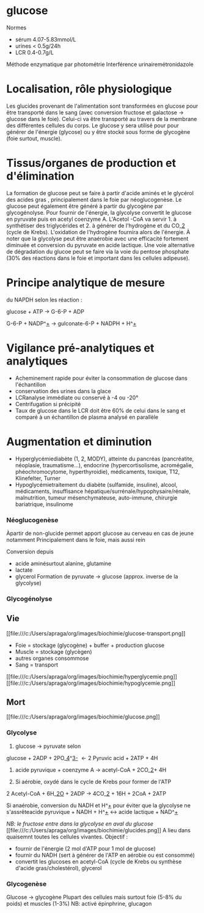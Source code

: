 # glucose



Normes 

- sérum 4.07-5.83mmol/L 
- urines < 0.5g/24h 
- LCR 0.4-0.7g/L 

Méthode enzymatique par photométrie 
Interférence urinairemétronidazole 


# Localisation, rôle physiologique


Les glucides provenant de l'alimentation sont transformées en glucose
pour être transporté dans le sang (avec conversion fructose et galactose
-> glucose dans le foie). Celui-ci va être transporté au travers de la
membrane des différentes cellules du corps. Le glucose y sera utilisé
pour pour générer de l'énergie (glycose) ou y être stocké sous forme de
glycogène (foie surtout, muscle).


# Tissus/organes de production et d'élimination

La formation de glucose peut se faire à partir d'acide aminés et le
glycérol des acides gras , principalement dans le foie par
néoglucogenèse. Le glucose peut également être généré à partir du
glycogène par glycogénolyse. Pour fournir de l'énergie, la glycolyse
convertit le glucose en pyruvate puis en acetyl coenzyme A. L'Acetol
-CoA va servir 1. à synthétiser des triglycérides et 2. à générer de
l'hydrogène et du CO_[2](#2) (cycle de Krebs). L'oxidation de l'hydrogène
fournira alors de l'énergie. À noter que la glycolyse peut être
anaérobie avec une efficacité fortement diminuée et conversion du
pyruvate en acide lactique. Une voie alternative de dégradation du
glucoe peut se faire via la voie du pentose phosphate (30% des réactions
dans le foie et important dans les cellules adipeuse).


# Principe analytique de mesure

du NAPDH selon les réaction :

glucose + ATP → G-6-P + ADP

G-6-P + NADP^[+](+) → gulconate-6-P + NADPH + H^[+](+)


# Vigilance pré-analytiques et analytiques

- Acheminement rapide pour éviter la consommation de glucose dans
  l'échantillon
- conservation des urines dans la glace
- LCRanalyse immédiate ou conservé à -4 ou -20°
- Centrifugation si précipité
- Taux de glucose dans le LCR doit être 60% de celui dans le sang et
  comparé à un échantillon de plasma analysé en parallèle


# Augmentation et diminution

- Hyperglycémiediabète (1, 2, MODY), atteinte du pancréas
  (pancréatite, néoplasie, traumatisme...), endocrine
  (hypercortisolisme, acromégalie, phéochromocytome, hyperthyroidie),
  médicaments, toxique, T12, Klinefelter, Turner
- Hypoglycémietraitement du diabète (sulfamide, insuline), alcool,
  médicaments, insuffisance hépatique/surrénale/hypophysaire/rénale,
  malnutrition, tumeur mésenchymateuse, auto-immune, chirurgie
  bariatrique, insulinome


### Néoglucogenèse

Àpartir de non-glucide permet apport glucose au cerveau en cas de jeune
notamment 
Principalement dans le foie, mais aussi rein

Conversion depuis

- acide aminésurtout alanine, glutamine
- lactate
- glycerol Formation de pyruvate -> glucose (approx. inverse de la
  glycolyse)


### Glycogénolyse


## Vie

[[file:///c:/Users/apraga/org/images/biochimie/glucose-transport.png]]

- Foie = stockage (glycogène) + buffer + production glucose
- Muscle = stockage (glycègen)
- autres organes consommose
- Sang = transport

[[file:///c:/Users/apraga/org/images/biochimie/hyperglycemie.png]]
[[file:///c:/Users/apraga/org/images/biochimie/hypoglycemie.png]]


## Mort

[[file:///c:/Users/apraga/org/images/biochimie/glucose.png]]


### Glycolyse

1. glucose -> pyruvate selon

glucose + 2ADP + 2PO_[4](#4)^[3-](#3-)  ← 2 Pyruvic acid + 2ATP + 4H

1. acide pyruvique + coenzyme A → acetyl-CoA + 2CO_[2](#2)+ 4H

2. Si aérobie, oxydé dans le cycle de Krebs pour former de l'ATP

2 Acetyl-CoA + 6H_[2O](#2o) + 2ADP → 4CO_[2](#2) + 16H + 2CoA + 2ATP

Si anaérobie, conversion du NADH et H^[+](+) pour éviter que la glycolyse
ne s'assrêteacide pyruvique + NADH + H^[+](+) ↔ acide lactique + NAD^[+](+)

_NB: le fructose entre dans la glycolyse en aval du glucose_
[[file:///c:/Users/apraga/org/images/biochimie/glucides.png]] A lieu
dans quaisemnt toutes les cellules vivantes. Objectif :

- fournir de l'énergie (2 mol d'ATP pour 1 mol de glucose)
- fournir du NADH (sert à générer de l'ATP en aérobie ou est consommé)
- convertit les glucoses en acetyl-CoA (cycle de Krebs ou synthèse
  d'acide gras/cholestérol), glycerol


### Glycogenèse

Glucose -> glycogène Plupart des cellules mais surtout foie (5-8% du
poids) et muscles (1-3%) NB: activé épinphrine, glucagon
